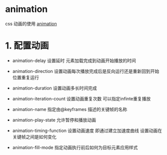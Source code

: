 # animation
css 动画的使用 
[animation](https://developer.mozilla.org/zh-CN/docs/Web/CSS/CSS_Animations/Using_CSS_animations)

# 1. 配置动画 
- animation-delay 
  设置延时 元素加载完成到动画开始播放的时间

- animation-direction 
  设置动画每次播放完成后是反向运行还是重新回到开始位置重复运行 

- animation-duration
  设置动画多长时间完成

- animation-iteration-count
  设置动画重复次数 可以指定infinte重复播放 

- animation-name 
  指定由@keyframes 描述的关键帧的名称

- animation-play-state
  允许暂停和播放动画

- animation-timing-function 
  设置动画速度 即通过建立加速度曲线 设置动画在关键帧之间是如何变化

- animation-fill-mode
  指定动画执行前后如何为目标元素应用样式
  